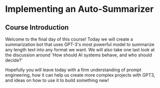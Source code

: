# Implementing an Auto-Summarizer


## Course Introduction
Welcome to the final day of this course! Today we will create a summarization bot that uses GPT-3's most powerful model to summarize any length text into any format we want. 
We will also take one last look at the discussion around 'How should AI systems behave, and who should decide?'

Hopefully you will leave today with a firm understanding of prompt engineering, how it can help us create more complex projects with GPT3, and ideas on how to use it to build something new!